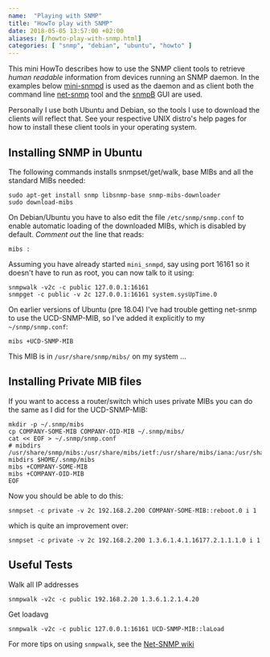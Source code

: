 ```yaml
---
name:  "Playing with SNMP"
title: "HowTo play with SNMP"
date: 2018-05-05 13:57:00 +02:00
aliases: [/howto-play-with-snmp.html]
categories: [ "snmp", "debian", "ubuntu", "howto" ]
---
```


This mini HowTo describes how to use the SNMP client tools to retrieve
*human readable* information from devices running an SNMP daemon.  In
the examples below [mini-snmpd](/mini-snmpd.html) is used as the daemon
and as client both the command line [net-snmp](http://www.net-snmp.org)
tool and the [snmpB](http://sourceforge.net/projects/snmpb/) GUI are
used.

Personally I use both Ubuntu and Debian, so the tools I use to download
the clients will reflect that.  See your respective UNIX distro's help
pages for how to install these client tools in your operating system.


Installing SNMP in Ubuntu
-------------------------

The following commands installs snmpset/get/walk, base MIBs and all the
standard MIBs needed:

    sudo apt-get install snmp libsnmp-base snmp-mibs-downloader
    sudo download-mibs

On Debian/Ubuntu you have to also edit the file `/etc/snmp/snmp.conf` to
enable automatic loading of the downloaded MIBs, which is disabled by
default.  *Comment out* the line that reads:

    mibs :

Assuming you have already started `mini_snmpd`, say using port 16161 so
it doesn't have to run as root, you can now talk to it using:

    snmpwalk -v2c -c public 127.0.0.1:16161
	snmpget -c public -v 2c 127.0.0.1:16161 system.sysUpTime.0

On earlier versions of Ubuntu (pre 18.04) I've had trouble getting
net-snmp to use the UCD-SNMP-MIB, so I've added it explicitly to my
`~/snmp/snmp.conf`:

	mibs +UCD-SNMP-MIB

This MIB is in `/usr/share/snmp/mibs/` on my system ...


Installing Private MIB files
----------------------------

If you want to access a router/switch which uses private MIBs you can do
the same as I did for the UCD-SNMP-MIB:

    mkdir -p ~/.snmp/mibs
	cp COMPANY-SOME-MIB COMPANY-OID-MIB ~/.snmp/mibs/
	cat << EOF > ~/.snmp/snmp.conf
	# mibdirs /usr/share/snmp/mibs:/usr/share/mibs/ietf:/usr/share/mibs/iana:/usr/share/mibs/irtf:/usr/share/mibs/tubs
	mibdirs $HOME/.snmp/mibs
	mibs +COMPANY-SOME-MIB
	mibs +COMPANY-OID-MIB
	EOF

Now you should be able to do this:

	snmpset -c private -v 2c 192.168.2.200 COMPANY-SOME-MIB::reboot.0 i 1

which is quite an improvement over:

	snmpset -c private -v 2c 192.168.2.200 1.3.6.1.4.1.16177.2.1.1.1.0 i 1


Useful Tests
------------

Walk all IP addresses

	snmpwalk -v2c -c public 192.168.2.20 1.3.6.1.2.1.4.20 

Get loadavg

	snmpwalk -v2c -c public 127.0.0.1:16161 UCD-SNMP-MIB::laLoad

For more tips on using `snmpwalk`, see the
[Net-SNMP wiki](http://www.net-snmp.org/wiki/index.php/TUT:snmpwalk)

[bug]: http://bugs.debian.org/cgi-bin/bugreport.cgi?bug=561578

